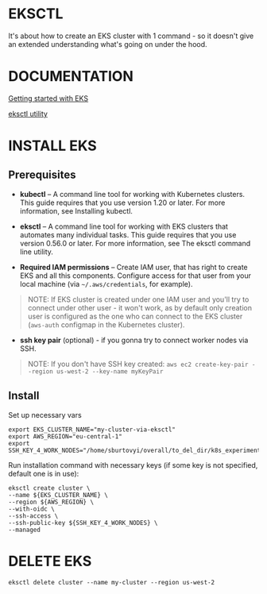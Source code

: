 # EKSCTL
It's about how to create an EKS cluster with 1 command - so it doesn't give an extended understanding what's going on under the hood.

# DOCUMENTATION

[Getting started with EKS](https://docs.aws.amazon.com/eks/latest/userguide/getting-started-eksctl.html)

[eksctl utility](https://docs.aws.amazon.com/eks/latest/userguide/eksctl.html)

# INSTALL EKS

## Prerequisites

- **kubectl** – A command line tool for working with Kubernetes clusters. This guide requires that you use version 1.20 or later. For more information, see Installing kubectl.

- **eksctl** – A command line tool for working with EKS clusters that automates many individual tasks. This guide requires that you use version 0.56.0 or later. For more information, see The eksctl command line utility.

- **Required IAM permissions** – Create IAM user, that has right to create EKS and all this components. Configure access for that user from your local machine (via `~/.aws/credentials`, for example).

> NOTE: If EKS cluster is created under one IAM user and you'll try to connect under other user - it won't work, as by default only creation user is configured as the one who can connect to the EKS cluster (`aws-auth` configmap in the Kubernetes cluster).

- **ssh key pair** (optional) - if you gonna try to connect worker nodes via SSH.

> NOTE: If you don't have SSH key created: `aws ec2 create-key-pair --region us-west-2 --key-name myKeyPair`

## Install
Set up necessary vars
```
export EKS_CLUSTER_NAME="my-cluster-via-eksctl"
export AWS_REGION="eu-central-1"
export SSH_KEY_4_WORK_NODES="/home/sburtovyi/overall/to_del_dir/k8s_experiments/xbsTestEKSCreationNode.pem"

```

Run installation command with necessary keys (if some key is not specified, default one is in use):
```
eksctl create cluster \
--name ${EKS_CLUSTER_NAME} \
--region ${AWS_REGION} \
--with-oidc \
--ssh-access \
--ssh-public-key ${SSH_KEY_4_WORK_NODES} \
--managed
```

# DELETE EKS

```
eksctl delete cluster --name my-cluster --region us-west-2
```

